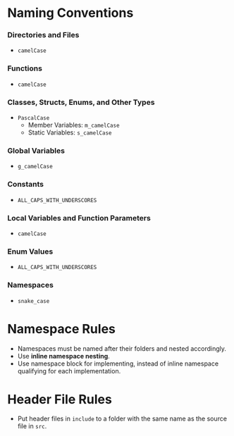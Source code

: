 # Naming Conventions

### Directories and Files
- `camelCase`

### Functions
- `camelCase`

### Classes, Structs, Enums, and Other Types
- `PascalCase`
    - Member Variables: `m_camelCase`
    - Static Variables: `s_camelCase`

### Global Variables
- `g_camelCase`

### Constants
- `ALL_CAPS_WITH_UNDERSCORES`

### Local Variables and Function Parameters
- `camelCase`

### Enum Values
- `ALL_CAPS_WITH_UNDERSCORES`

### Namespaces
- `snake_case`

# Namespace Rules

- Namespaces must be named after their folders and nested accordingly.
- Use **inline namespace nesting**.
- Use namespace block for implementing, instead of inline namespace qualifying for each implementation.

# Header File Rules

- Put header files in `include` to a folder with the same name as the source file in `src`.